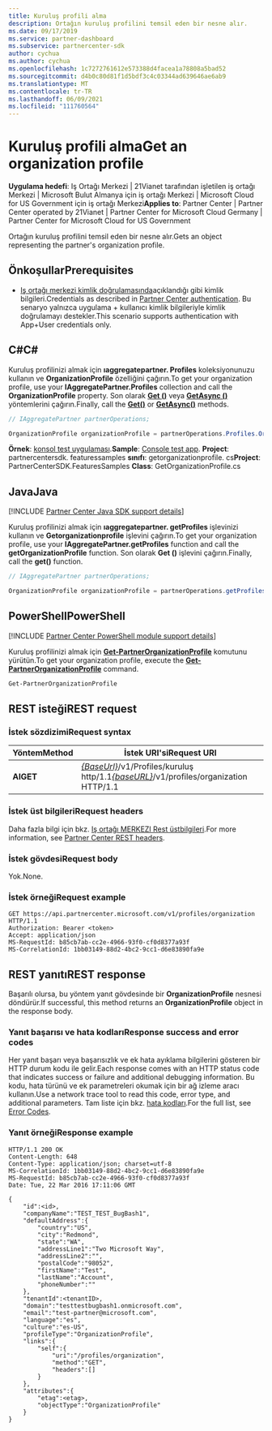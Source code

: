 ```yaml
---
title: Kuruluş profili alma
description: Ortağın kuruluş profilini temsil eden bir nesne alır.
ms.date: 09/17/2019
ms.service: partner-dashboard
ms.subservice: partnercenter-sdk
author: cychua
ms.author: cychua
ms.openlocfilehash: 1c7272761612e573388d4facea1a78808a5bad52
ms.sourcegitcommit: d4b0c80d81f1d5bdf3c4c03344ad639646ae6ab9
ms.translationtype: MT
ms.contentlocale: tr-TR
ms.lasthandoff: 06/09/2021
ms.locfileid: "111760564"
---
```

# <a name="get-an-organization-profile"></a><span data-ttu-id="90c2f-103">Kuruluş profili alma</span><span class="sxs-lookup"><span data-stu-id="90c2f-103">Get an organization profile</span></span>

<span data-ttu-id="90c2f-104">**Uygulama hedefi**: Iş Ortağı Merkezi | 21Vianet tarafından işletilen iş ortağı Merkezi | Microsoft Bulut Almanya için iş ortağı Merkezi | Microsoft Cloud for US Government için iş ortağı Merkezi</span><span class="sxs-lookup"><span data-stu-id="90c2f-104">**Applies to**: Partner Center | Partner Center operated by 21Vianet | Partner Center for Microsoft Cloud Germany | Partner Center for Microsoft Cloud for US Government</span></span>

<span data-ttu-id="90c2f-105">Ortağın kuruluş profilini temsil eden bir nesne alır.</span><span class="sxs-lookup"><span data-stu-id="90c2f-105">Gets an object representing the partner's organization profile.</span></span>

## <a name="prerequisites"></a><span data-ttu-id="90c2f-106">Önkoşullar</span><span class="sxs-lookup"><span data-stu-id="90c2f-106">Prerequisites</span></span>

- <span data-ttu-id="90c2f-107">[Iş ortağı merkezi kimlik doğrulamasında](partner-center-authentication.md)açıklandığı gibi kimlik bilgileri.</span><span class="sxs-lookup"><span data-stu-id="90c2f-107">Credentials as described in [Partner Center authentication](partner-center-authentication.md).</span></span> <span data-ttu-id="90c2f-108">Bu senaryo yalnızca uygulama + kullanıcı kimlik bilgileriyle kimlik doğrulamayı destekler.</span><span class="sxs-lookup"><span data-stu-id="90c2f-108">This scenario supports authentication with App+User credentials only.</span></span>

## <a name="c"></a><span data-ttu-id="90c2f-109">C\#</span><span class="sxs-lookup"><span data-stu-id="90c2f-109">C\#</span></span>

<span data-ttu-id="90c2f-110">Kuruluş profilinizi almak için **ıaggregatepartner. Profiles** koleksiyonunuzu kullanın ve **OrganizationProfile** özelliğini çağırın.</span><span class="sxs-lookup"><span data-stu-id="90c2f-110">To get your organization profile, use your **IAggregatePartner.Profiles** collection and call the **OrganizationProfile** property.</span></span> <span data-ttu-id="90c2f-111">Son olarak [**Get ()**](/dotnet/api/microsoft.store.partnercenter.profiles.iorganizationprofile.get) veya [**GetAsync ()**](/dotnet/api/microsoft.store.partnercenter.profiles.iorganizationprofile.getasync) yöntemlerini çağırın.</span><span class="sxs-lookup"><span data-stu-id="90c2f-111">Finally, call the [**Get()**](/dotnet/api/microsoft.store.partnercenter.profiles.iorganizationprofile.get) or [**GetAsync()**](/dotnet/api/microsoft.store.partnercenter.profiles.iorganizationprofile.getasync) methods.</span></span>

```csharp
// IAggregatePartner partnerOperations;

OrganizationProfile organizationProfile = partnerOperations.Profiles.OrganizationProfile.Get();
```

<span data-ttu-id="90c2f-112">**Örnek**: [konsol test uygulaması](console-test-app.md).</span><span class="sxs-lookup"><span data-stu-id="90c2f-112">**Sample**: [Console test app](console-test-app.md).</span></span> <span data-ttu-id="90c2f-113">**Project**: partnercentersdk. featuressamples **sınıfı**: getorganizationprofile. cs</span><span class="sxs-lookup"><span data-stu-id="90c2f-113">**Project**: PartnerCenterSDK.FeaturesSamples **Class**: GetOrganizationProfile.cs</span></span>

## <a name="java"></a><span data-ttu-id="90c2f-114">Java</span><span class="sxs-lookup"><span data-stu-id="90c2f-114">Java</span></span>

[!INCLUDE [Partner Center Java SDK support details](../includes/java-sdk-support.md)]

<span data-ttu-id="90c2f-115">Kuruluş profilinizi almak için **ıaggregatepartner. getProfiles** işlevinizi kullanın ve **Getorganizationprofile** işlevini çağırın.</span><span class="sxs-lookup"><span data-stu-id="90c2f-115">To get your organization profile, use your **IAggregatePartner.getProfiles** function and call the **getOrganizationProfile** function.</span></span> <span data-ttu-id="90c2f-116">Son olarak **Get ()** işlevini çağırın.</span><span class="sxs-lookup"><span data-stu-id="90c2f-116">Finally, call the **get()** function.</span></span>

```java
// IAggregatePartner partnerOperations;

OrganizationProfile organizationProfile = partnerOperations.getProfiles().getOrganizationProfile().get();
```

## <a name="powershell"></a><span data-ttu-id="90c2f-117">PowerShell</span><span class="sxs-lookup"><span data-stu-id="90c2f-117">PowerShell</span></span>

[!INCLUDE [Partner Center PowerShell module support details](../includes/powershell-module-support.md)]

<span data-ttu-id="90c2f-118">Kuruluş profilinizi almak için [**Get-PartnerOrganizationProfile**](https://github.com/Microsoft/Partner-Center-PowerShell/blob/master/docs/help/Get-PartnerOrganizationProfile.md) komutunu yürütün.</span><span class="sxs-lookup"><span data-stu-id="90c2f-118">To get your organization profile, execute the [**Get-PartnerOrganizationProfile**](https://github.com/Microsoft/Partner-Center-PowerShell/blob/master/docs/help/Get-PartnerOrganizationProfile.md) command.</span></span>

```powershell
Get-PartnerOrganizationProfile
```

## <a name="rest-request"></a><span data-ttu-id="90c2f-119">REST isteği</span><span class="sxs-lookup"><span data-stu-id="90c2f-119">REST request</span></span>

### <a name="request-syntax"></a><span data-ttu-id="90c2f-120">İstek sözdizimi</span><span class="sxs-lookup"><span data-stu-id="90c2f-120">Request syntax</span></span>

| <span data-ttu-id="90c2f-121">Yöntem</span><span class="sxs-lookup"><span data-stu-id="90c2f-121">Method</span></span>  | <span data-ttu-id="90c2f-122">İstek URI'si</span><span class="sxs-lookup"><span data-stu-id="90c2f-122">Request URI</span></span>                                                                   |
|---------|-------------------------------------------------------------------------------|
| <span data-ttu-id="90c2f-123">**Al**</span><span class="sxs-lookup"><span data-stu-id="90c2f-123">**GET**</span></span> | <span data-ttu-id="90c2f-124">[*{BaseUrl}*](partner-center-rest-urls.md)/v1/Profiles/kuruluş http/1.1</span><span class="sxs-lookup"><span data-stu-id="90c2f-124">[*{baseURL}*](partner-center-rest-urls.md)/v1/profiles/organization HTTP/1.1</span></span> |

### <a name="request-headers"></a><span data-ttu-id="90c2f-125">İstek üst bilgileri</span><span class="sxs-lookup"><span data-stu-id="90c2f-125">Request headers</span></span>

<span data-ttu-id="90c2f-126">Daha fazla bilgi için bkz. [Iş ortağı MERKEZI Rest üstbilgileri](headers.md).</span><span class="sxs-lookup"><span data-stu-id="90c2f-126">For more information, see [Partner Center REST headers](headers.md).</span></span>

### <a name="request-body"></a><span data-ttu-id="90c2f-127">İstek gövdesi</span><span class="sxs-lookup"><span data-stu-id="90c2f-127">Request body</span></span>

<span data-ttu-id="90c2f-128">Yok.</span><span class="sxs-lookup"><span data-stu-id="90c2f-128">None.</span></span>

### <a name="request-example"></a><span data-ttu-id="90c2f-129">İstek örneği</span><span class="sxs-lookup"><span data-stu-id="90c2f-129">Request example</span></span>

```http
GET https://api.partnercenter.microsoft.com/v1/profiles/organization HTTP/1.1
Authorization: Bearer <token>
Accept: application/json
MS-RequestId: b85cb7ab-cc2e-4966-93f0-cf0d8377a93f
MS-CorrelationId: 1bb03149-88d2-4bc2-9cc1-d6e83890fa9e
```

## <a name="rest-response"></a><span data-ttu-id="90c2f-130">REST yanıtı</span><span class="sxs-lookup"><span data-stu-id="90c2f-130">REST response</span></span>

<span data-ttu-id="90c2f-131">Başarılı olursa, bu yöntem yanıt gövdesinde bir **OrganizationProfile** nesnesi döndürür.</span><span class="sxs-lookup"><span data-stu-id="90c2f-131">If successful, this method returns an **OrganizationProfile** object in the response body.</span></span>

### <a name="response-success-and-error-codes"></a><span data-ttu-id="90c2f-132">Yanıt başarısı ve hata kodları</span><span class="sxs-lookup"><span data-stu-id="90c2f-132">Response success and error codes</span></span>

<span data-ttu-id="90c2f-133">Her yanıt başarı veya başarısızlık ve ek hata ayıklama bilgilerini gösteren bir HTTP durum kodu ile gelir.</span><span class="sxs-lookup"><span data-stu-id="90c2f-133">Each response comes with an HTTP status code that indicates success or failure and additional debugging information.</span></span> <span data-ttu-id="90c2f-134">Bu kodu, hata türünü ve ek parametreleri okumak için bir ağ izleme aracı kullanın.</span><span class="sxs-lookup"><span data-stu-id="90c2f-134">Use a network trace tool to read this code, error type, and additional parameters.</span></span> <span data-ttu-id="90c2f-135">Tam liste için bkz. [hata kodları](error-codes.md).</span><span class="sxs-lookup"><span data-stu-id="90c2f-135">For the full list, see [Error Codes](error-codes.md).</span></span>

### <a name="response-example"></a><span data-ttu-id="90c2f-136">Yanıt örneği</span><span class="sxs-lookup"><span data-stu-id="90c2f-136">Response example</span></span>

```http
HTTP/1.1 200 OK
Content-Length: 648
Content-Type: application/json; charset=utf-8
MS-CorrelationId: 1bb03149-88d2-4bc2-9cc1-d6e83890fa9e
MS-RequestId: b85cb7ab-cc2e-4966-93f0-cf0d8377a93f
Date: Tue, 22 Mar 2016 17:11:06 GMT

{
    "id":<id>,
    "companyName":"TEST_TEST_BugBash1",
    "defaultAddress":{
        "country":"US",
        "city":"Redmond",
        "state":"WA",
        "addressLine1":"Two Microsoft Way",
        "addressLine2":"",
        "postalCode":"98052",
        "firstName":"Test",
        "lastName":"Account",
        "phoneNumber":""
    },
    "tenantId":<tenantID>,
    "domain":"testtestbugbash1.onmicrosoft.com",
    "email":"test-partner@microsoft.com",
    "language":"es",
    "culture":"es-US",
    "profileType":"OrganizationProfile",
    "links":{
        "self":{
            "uri":"/profiles/organization",
            "method":"GET",
            "headers":[]
        }
    },
    "attributes":{
        "etag":<etag>,
        "objectType":"OrganizationProfile"
    }
}
```
